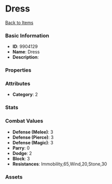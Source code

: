 # Dress



[Back to Items](../items.md)

### Basic Information

- **ID**: 9904129
- **Name**: Dress
- **Description**: 

### Properties


### Attributes

- **Category**: 2

### Stats


### Combat Values

- **Defense (Melee)**: 3
- **Defense (Pierce)**: 3
- **Defense (Magic)**: 3
- **Parry**: 0
- **Dodge**: 2
- **Block**: 3
- **Resistances**: Immobility,65,Wind,20,Stone,30

### Assets


